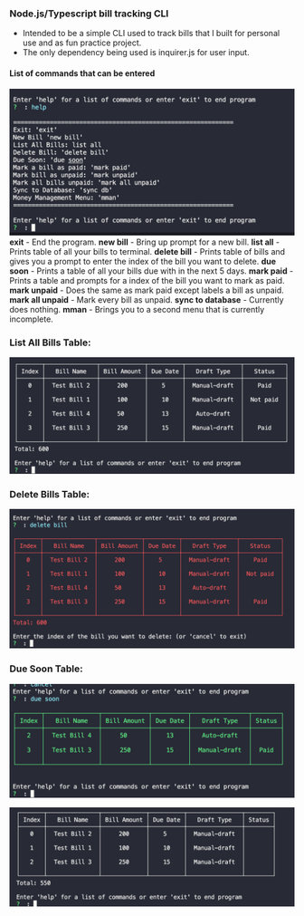 ### Node.js/Typescript bill tracking CLI
- Intended to be a simple CLI used to track bills that I built for personal use and as fun practice project.
- The only dependency being used is inquirer.js for user input.


#### List of commands that can be entered
![Command List](ExampleImages/commandList.png)
**exit** - End the program.
**new bill** - Bring up prompt for a new bill.
**list all** - Prints table of all your bills to terminal.
**delete bill** - Prints table of bills and gives you a prompt to enter the index of the bill you want to delete.
**due soon** - Prints a table of all your bills due with in the next 5 days.
**mark paid** - Prints a table and prompts for a index of the bill you want to mark as paid.
**mark unpaid** - Does the same as mark paid except labels a bill as unpaid.
**mark all unpaid** - Mark every bill as unpaid.
**sync to database** - Currently does nothing.
**mman** - Brings you to a second menu that is currently incomplete.

### List All Bills Table:
![List Bills](ExampleImages/listBills.png)

### Delete Bills Table:
![Delete Bill](ExampleImages/deleteBill.png)

### Due Soon Table:
![Due Soon](ExampleImages/dueSoon.png)


![](ExampleImages/image1.png)



